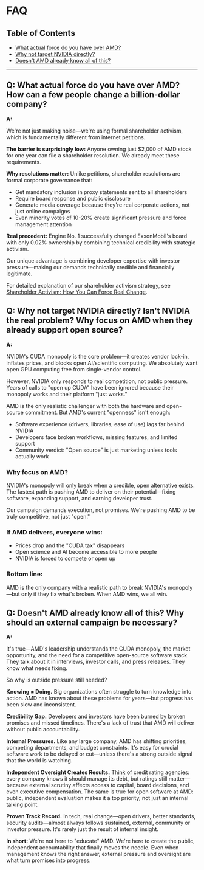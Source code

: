 # FAQ

## Table of Contents
- [What actual force do you have over AMD?](#actual-force)
- [Why not target NVIDIA directly?](#why-amd)  
- [Doesn't AMD already know all of this?](#amd-knows)

---

<a id="actual-force"></a>
## Q: What actual force do you have over AMD? How can a few people change a billion-dollar company?

**A:**

We're not just making noise—we're using formal shareholder activism, which is fundamentally different from internet petitions.

**The barrier is surprisingly low:** Anyone owning just $2,000 of AMD stock for one year can file a shareholder resolution. We already meet these requirements.

**Why resolutions matter:** Unlike petitions, shareholder resolutions are formal corporate governance that:
- Get mandatory inclusion in proxy statements sent to all shareholders
- Require board response and public disclosure
- Generate media coverage because they're real corporate actions, not just online campaigns
- Even minority votes of 10-20% create significant pressure and force management attention

**Real precedent:** Engine No. 1 successfully changed ExxonMobil's board with only 0.02% ownership by combining technical credibility with strategic activism.

Our unique advantage is combining developer expertise with investor pressure—making our demands technically credible and financially legitimate.

For detailed explanation of our shareholder activism strategy, see [Shareholder Activism: How You Can Force Real Change](Activism.md).

<a id="why-amd"></a>
## Q: Why not target NVIDIA directly? Isn't NVIDIA the real problem? Why focus on AMD when they already support open source?

**A:**

NVIDIA's CUDA monopoly is the core problem—it creates vendor lock-in, inflates prices, and blocks open AI/scientific computing. We absolutely want open GPU computing free from single-vendor control.

However, NVIDIA only responds to real competition, not public pressure. Years of calls to "open up CUDA" have been ignored because their monopoly works and their platform "just works."

AMD is the only realistic challenger with both the hardware and open-source commitment. But AMD's current "openness" isn't enough:

- Software experience (drivers, libraries, ease of use) lags far behind NVIDIA
- Developers face broken workflows, missing features, and limited support
- Community verdict: "Open source" is just marketing unless tools actually work

### Why focus on AMD?

NVIDIA's monopoly will only break when a credible, open alternative exists. The fastest path is pushing AMD to deliver on their potential—fixing software, expanding support, and earning developer trust.

Our campaign demands execution, not promises. We're pushing AMD to be truly competitive, not just "open."

### If AMD delivers, everyone wins:

- Prices drop and the "CUDA tax" disappears
- Open science and AI become accessible to more people
- NVIDIA is forced to compete or open up

### Bottom line:

AMD is the only company with a realistic path to break NVIDIA's monopoly—but only if they fix what's broken. When AMD wins, we all win.

<a id="amd-knows"></a>
## Q: Doesn't AMD already know all of this? Why should an external campaign be necessary?

**A:**

It's true—AMD's leadership understands the CUDA monopoly, the market opportunity, and the need for a competitive open-source software stack. They talk about it in interviews, investor calls, and press releases. They know what needs fixing.

So why is outside pressure still needed?

**Knowing ≠ Doing.** Big organizations often struggle to turn knowledge into action. AMD has known about these problems for years—but progress has been slow and inconsistent.

**Credibility Gap.** Developers and investors have been burned by broken promises and missed timelines. There's a lack of trust that AMD will deliver without public accountability.

**Internal Pressures.** Like any large company, AMD has shifting priorities, competing departments, and budget constraints. It's easy for crucial software work to be delayed or cut—unless there's a strong outside signal that the world is watching.

**Independent Oversight Creates Results.** Think of credit rating agencies: every company knows it should manage its debt, but ratings still matter—because external scrutiny affects access to capital, board decisions, and even executive compensation. The same is true for open software at AMD: public, independent evaluation makes it a top priority, not just an internal talking point.

**Proven Track Record.** In tech, real change—open drivers, better standards, security audits—almost always follows sustained, external, community or investor pressure. It's rarely just the result of internal insight.

**In short:**
We're not here to "educate" AMD. We're here to create the public, independent accountability that finally moves the needle. Even when management knows the right answer, external pressure and oversight are what turn promises into progress.

